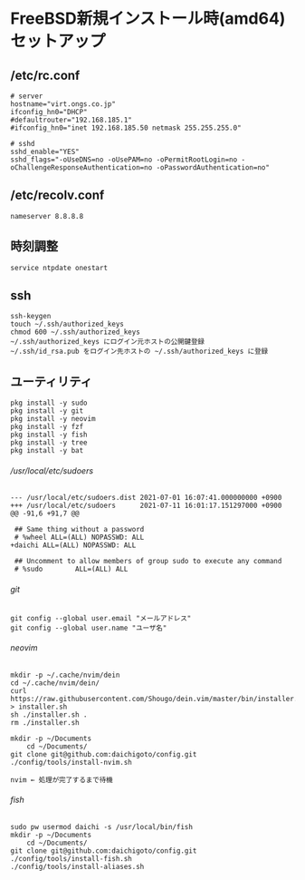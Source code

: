 # FreeBSD新規インストール時(amd64) セットアップ

## /etc/rc.conf

    # server
    hostname="virt.ongs.co.jp"
    ifconfig_hn0="DHCP"
    #defaultrouter="192.168.185.1"
    #ifconfig_hn0="inet 192.168.185.50 netmask 255.255.255.0"

    # sshd
    sshd_enable="YES"
    sshd_flags="-oUseDNS=no -oUsePAM=no -oPermitRootLogin=no -oChallengeResponseAuthentication=no -oPasswordAuthentication=no"

## /etc/recolv.conf

    nameserver 8.8.8.8

## 時刻調整

    service ntpdate onestart

## ssh

    ssh-keygen
    touch ~/.ssh/authorized_keys
    chmod 600 ~/.ssh/authorized_keys
    ~/.ssh/authorized_keys にログイン元ホストの公開鍵登録
    ~/.ssh/id_rsa.pub をログイン先ホストの ~/.ssh/authorized_keys に登録

## ユーティリティ

    pkg install -y sudo
    pkg install -y git
    pkg install -y neovim
    pkg install -y fzf
    pkg install -y fish
    pkg install -y tree
    pkg install -y bat

###### /usr/local/etc/sudoers

    --- /usr/local/etc/sudoers.dist 2021-07-01 16:07:41.000000000 +0900
    +++ /usr/local/etc/sudoers      2021-07-11 16:01:17.151297000 +0900
    @@ -91,6 +91,7 @@
    
     ## Same thing without a password
     # %wheel ALL=(ALL) NOPASSWD: ALL
    +daichi ALL=(ALL) NOPASSWD: ALL
    
     ## Uncomment to allow members of group sudo to execute any command
     # %sudo        ALL=(ALL) ALL

###### git

    git config --global user.email "メールアドレス"
    git config --global user.name "ユーザ名"

###### neovim

    mkdir -p ~/.cache/nvim/dein
    cd ~/.cache/nvim/dein/
    curl https://raw.githubusercontent.com/Shougo/dein.vim/master/bin/installer.sh > installer.sh
    sh ./installer.sh .
    rm ./installer.sh

    mkdir -p ~/Documents
		cd ~/Documents/
    git clone git@github.com:daichigoto/config.git
    ./config/tools/install-nvim.sh

    nvim ← 処理が完了するまで待機

###### fish

    sudo pw usermod daichi -s /usr/local/bin/fish
    mkdir -p ~/Documents
		cd ~/Documents/
    git clone git@github.com:daichigoto/config.git
    ./config/tools/install-fish.sh
    ./config/tools/install-aliases.sh
